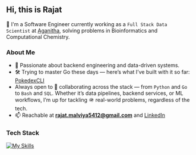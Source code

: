 ## Hi, this is Rajat

👋 I'm a Software Engineer currently working as a `Full Stack Data Scientist` at [Aganitha](aganitha.ai), solving problems in Bioinformatics and Computational Chemistry.

<!--
**Rjt5412/rjt5412** is a ✨ _special_ ✨ repository because its `README.md` (this file) appears on your GitHub profile.

Here are some ideas to get you started:

- 🔭 I’m currently working on ...
- 🌱 I’m currently learning ...
- 👯 I’m looking to collaborate on ...
- 🤔 I’m looking for help with ...
- 💬 Ask me about ...
- 📫 How to reach me: ...
- 😄 Pronouns: ...
- ⚡ Fun fact: ...
-->
### About Me
- 💛 Passionate about backend engineering and data-driven systems.
- 🛠️ Trying to master Go these days — here’s what I’ve built with it so far: [PokedexCLI](https://github.com/Rjt5412/pokedexcli.git)
-  Always open to 🤝 collaborating across the stack — from `Python` and `Go` to `Bash` and `SQL`. Whether it’s data pipelines, backend services, or ML workflows, I’m up for tackling 🪖 real-world problems, regardless of the tech.
-  📫 Reachable at **rajat.malviya5412@gmail.com** and [LinkedIn](linkedin.com/in/rjt5412)

### Tech Stack
[![My Skills](https://skillicons.dev/icons?i=python,go,bash,fastapi,tensorflow,pytorch,sklearn,postgres,docker,aws,linux)](https://skillicons.dev)



